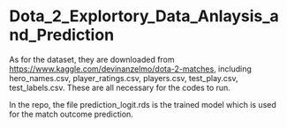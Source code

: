 # Dota_2_Explortory_Data_Anlaysis_and_Prediction

As for the dataset, they are downloaded from https://www.kaggle.com/devinanzelmo/dota-2-matches, including hero_names.csv, player_ratings.csv, players.csv, test_play.csv, test_labels.csv. These are all necessary for the codes to run.

In the repo, the file prediction_logit.rds is the trained model which is used for the match outcome prediction.
